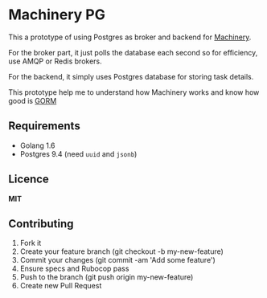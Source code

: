 # Machinery PG

This a prototype of using Postgres as broker and backend for [Machinery](https://github.com/RichardKnop/machinery).


For the broker part, it just polls the database each second so for efficiency, use AMQP or Redis brokers.

For the backend, it simply uses Postgres database for storing task details.


This prototype help me to understand how Machinery works and know how good is [GORM](https://github.com/jinzhu/gorm)

## Requirements

- Golang 1.6
- Postgres 9.4 (need `uuid` and `jsonb`)

## Licence

**MIT**

## Contributing

1. Fork it
2. Create your feature branch (git checkout -b my-new-feature)
3. Commit your changes (git commit -am 'Add some feature')
4. Ensure specs and Rubocop pass
5. Push to the branch (git push origin my-new-feature)
6. Create new Pull Request
